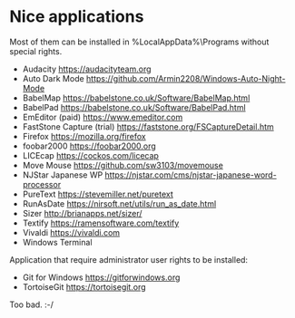 Nice applications
=================

Most of them can be installed in %LocalAppData%\Programs without special rights.

- Audacity https://audacityteam.org
- Auto Dark Mode https://github.com/Armin2208/Windows-Auto-Night-Mode
- BabelMap https://babelstone.co.uk/Software/BabelMap.html
- BabelPad https://babelstone.co.uk/Software/BabelPad.html
- EmEditor (paid) https://www.emeditor.com
- FastStone Capture (trial) https://faststone.org/FSCaptureDetail.htm
- Firefox https://mozilla.org/firefox
- foobar2000 https://foobar2000.org
- LICEcap https://cockos.com/licecap
- Move Mouse https://github.com/sw3103/movemouse
- NJStar Japanese WP https://njstar.com/cms/njstar-japanese-word-processor
- PureText https://stevemiller.net/puretext
- RunAsDate https://nirsoft.net/utils/run_as_date.html
- Sizer http://brianapps.net/sizer/
- Textify https://ramensoftware.com/textify
- Vivaldi https://vivaldi.com
- Windows Terminal


Application that require administrator user rights to be installed:

- Git for Windows https://gitforwindows.org
- TortoiseGit https://tortoisegit.org

Too bad. :-/